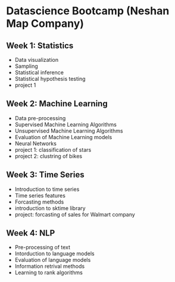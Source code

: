 # Datascience Bootcamp (Neshan Map Company)



## Week 1: Statistics

- Data visualization
- Sampling
- Statistical inference
- Statistical hypothesis testing
- project 1

## Week 2: Machine Learning
- Data pre-processing
- Supervised Machine Learning Algorithms
- Unsupervised Machine Learning Algorithms
- Evaluation of Machine Learning models
- Neural Networks
- project 1: classification of stars
- project 2: clustring of bikes

## Week 3: Time Series
- Introduction to time series
- Time series features
- Forcasting methods
- introduction to sktime library
- project: forcasting of sales for Walmart company 

## Week 4: NLP
- Pre-processing of text
- Intorduction to language models
- Evaluation of language models
- Information retrival methods
- Learning to rank algorithms